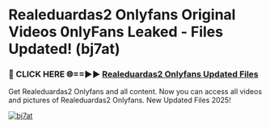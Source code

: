 # Realeduardas2 Onlyfans Original Videos 0nlyFans Leaked - Files Updated! (bj7at)

<h3>🔴 CLICK HERE 🌐==►► <a href="https://tinyurl.com/ehrbuxhb" rel="nofollow">Realeduardas2 Onlyfans Updated Files</a></h3>

Get Realeduardas2 Onlyfans and all content. Now you can access all videos and pictures of Realeduardas2 Onlyfans. New Updated Files 2025!

[![bj7at](https://i.imgur.com/lVYEuWS.gif)](https://tinyurl.com/ehrbuxhb)

